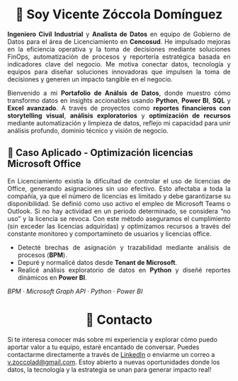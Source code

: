 <!-- Encabezado principal -->
<h1 align="center">👋 Soy Vicente Zóccola Domínguez</h1>

<!-- Resumen profesional -->
<p align="justify">
  <strong>Ingeniero Civil Industrial</strong> y <strong>Analista de Datos</strong> en equipo de Gobierno de Datos para el área de Licenciamiento en <strong>Cencosud</strong>. He impulsado mejoras en la eficiencia operativa y la toma de decisiones mediante soluciones FinOps, automatización de procesos y reportería estratégica basada en indicadores clave del negocio. Me motiva conectar datos, tecnología y equipos para diseñar soluciones innovadoras que impulsen la toma de decisiones y generen un impacto tangible en el negocio.
</p>

<!-- Presentación de portafolio -->
<p align="justify">
  Bienvenido a mi <strong>Portafolio de Análsis de Datos</strong>, donde muestro cómo transformo datos en insights accionables usando <strong>Python</strong>, <strong>Power BI</strong>, <strong>SQL</strong> y <strong>Excel avanzado</strong>. A través de proyectos como <strong>reportes financieros con storytelling visual</strong>, <strong>análisis exploratorios</strong> y <strong>optimización de recursos</strong> mediante automatización y limpieza de datos, reflejo mi capacidad para unir análisis profundo, dominio técnico y visión de negocio.
</p>

<!-- Caso aplicado (plantilla) -->
<!-- Título -->
<h2>📌 Caso Aplicado - Optimización licencias Microsoft Office</h2>

<!-- Contexto del problema (edita este párrafo) -->
<p align="justify">
  En Licenciamiento existía la dificultad de controlar el uso de licencias de Office, generando asignaciones sin uso efectivo. Esto afectaba a toda la compañía, ya que el número de licencias es limitado y debe garantizarse su disponibilidad. Se definió como uso activo el empleo de Microsoft Teams o Outlook. Si no hay actividad en un periodo determinado, se considera “no uso” y la licencia se revoca. Con este método aseguramos el cumplimiento (sin exceder las licencias adquiridas) y optimizamos recursos a través del constante monitoreo y comportamineto de usuarios y licencias office.
</p>

<!-- Paso a paso (punteo) -->
<ul>
  <li align="justify">Detecté brechas de asignación y trazabilidad mediante análisis de procesos (<strong>BPM</strong>).</li>
  <li align="justify">Depuré y normalicé datos desde <strong>Tenant de Microsoft</strong>.</li>
  <li align="justify">Realicé análisis exploratorio de datos en <strong>Python</strong> y diseñé reportes dinámicos en <strong>Power BI</strong>.</li>
</ul>

<!-- Herramientas -->
<p><em>BPM · Microsoft Graph API · Python · Power BI</em></p>


<!-- Contacto -->
<h1 align="center">🤝 Contacto</h1>

<!-- Detalle contacto -->
<p>
Si te interesa conocer más sobre mi experiencia y explorar cómo puedo aportar valor a tu equipo, estaré encantado de conversar. Puedes contactarme directamente a través de <a href="https://www.linkedin.com/in/vicente-zoccola-057098211">LinkedIn</a> o enviarme un correo a <a href="mailto:v.zoccolad@gmail.com">v.zoccolad@gmail.com</a>. Estoy abierto a nuevas oportunidades donde los datos, la tecnología y la estrategia se unan para generar impacto real!
